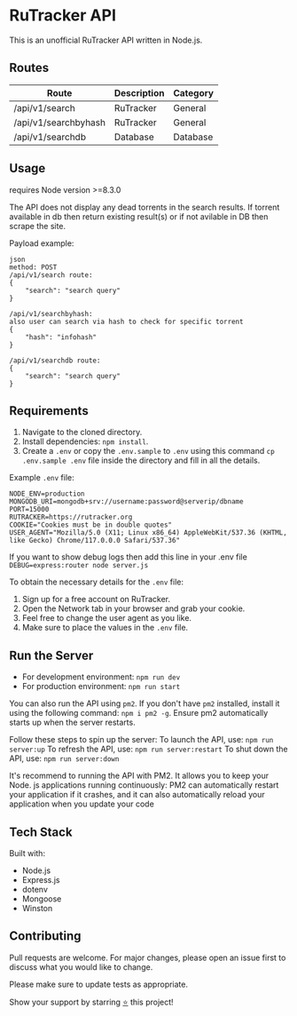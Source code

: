 # RuTracker API

This is an unofficial RuTracker API written in Node.js.

## Routes

| Route                | Description | Category |
| -------------------- | ----------- | -------- |
| /api/v1/search       | RuTracker   | General  |
| /api/v1/searchbyhash | RuTracker   | General  |
| /api/v1/searchdb     | Database    | Database |

## Usage

requires Node version >=8.3.0

The API does not display any dead torrents in the search results.
If torrent available in db then return existing result(s) or if not avilable
in DB then scrape the site.

Payload example:

```
json
method: POST
/api/v1/search route:
{
    "search": "search query"
}

/api/v1/searchbyhash:
also user can search via hash to check for specific torrent
{
    "hash": "infohash"
}

/api/v1/searchdb route:
{
    "search": "search query"
}
```

## Requirements

1. Navigate to the cloned directory.
2. Install dependencies: `npm install`.
3. Create a `.env` or copy the `.env.sample` to `.env` using this command
   `cp .env.sample .env` file inside the directory and fill in all the details.

Example `.env` file:

```
NODE_ENV=production
MONGODB_URI=mongodb+srv://username:password@serverip/dbname
PORT=15000
RUTRACKER=https://rutracker.org
COOKIE="Cookies must be in double quotes"
USER_AGENT="Mozilla/5.0 (X11; Linux x86_64) AppleWebKit/537.36 (KHTML, like Gecko) Chrome/117.0.0.0 Safari/537.36"
```

If you want to show debug logs then add this line in your .env file
`DEBUG=express:router node server.js`

To obtain the necessary details for the `.env` file:

1. Sign up for a free account on RuTracker.
2. Open the Network tab in your browser and grab your cookie.
3. Feel free to change the user agent as you like.
4. Make sure to place the values in the `.env` file.

## Run the Server

- For development environment: `npm run dev`
- For production environment: `npm run start`

You can also run the API using `pm2`. If you don't have `pm2` installed, install it using the following command: `npm i pm2 -g`. Ensure pm2 automatically starts up when the server restarts.

Follow these steps to spin up the server:
To launch the API, use: `npm run server:up`
To refresh the API, use: `npm run server:restart`
To shut down the API, use: `npm run server:down`

It's recommend to running the API with PM2. It allows you to keep your Node. js applications running continuously: PM2 can automatically restart your application if it crashes, and it can also automatically reload your application when you update your code

## Tech Stack

Built with:

- Node.js
- Express.js
- dotenv
- Mongoose
- Winston

## Contributing

Pull requests are welcome. For major changes, please open an issue first to discuss what you would like to change.

Please make sure to update tests as appropriate.

Show your support by starring [⭐️](https://github.com/joybiswas007/rutracker-api/stargazers) this project!
